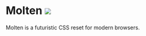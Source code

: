 # Molten ![](https://img.shields.io/circleci/project/wulkano/molten.svg)
Molten is a futuristic CSS reset for modern browsers.
